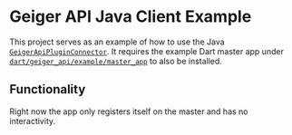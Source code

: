 # Geiger API Java Client Example

This project serves as an example of how to use the Java [`GeigerApiPluginConnector`](/java/GeigerApiPluginConnector/). It requires the example Dart master app under [`dart/geiger_api/example/master_app`](/dart/geiger_api/example/master_app/) to also be installed.

## Functionality

Right now the app only registers itself on the master and has no interactivity.
